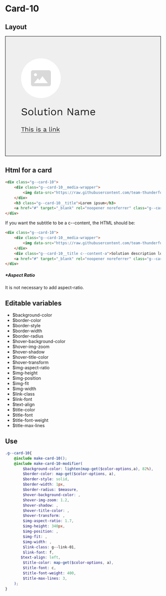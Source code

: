 # Card-10

## Layout

![alt text][card-10]

[card-10]: /src/img/global-components/card/card-10.jpg

## Html for a card

```html
<div class="g--card-10">
    <div class="g--card-10__media-wrapper">
        <img data-src="https://raw.githubusercontent.com/team-thunderfoot/ui/main/src/img/global-components/rounded-img-placeholder.png" src="/src/img/global-components/placeholder.jpg" alt="alt text" class="g--card-10__media-wrapper__media g--lazy-01">
    </div>
    <h3 class="g--card-10__title">Lorem ipsum</h3>
    <a href="#" target="_blank" rel="noopener noreferrer" class="g--card-10__link">This is a link</a>
</div>
```

If you want the subtitle to be a c--content, the HTML should be:
```html
<div class="g--card-10">
    <div class="g--card-10__media-wrapper">
        <img data-src="https://raw.githubusercontent.com/team-thunderfoot/ui/main/src/img/global-components/rounded-img-placeholder.png" src="/src/img/global-components/placeholder.jpg" alt="alt text" class="g--card-10__media-wrapper__media g--lazy-01">
    </div>
    <div class="g--card-10__title c--content-a">Solution description lorem ipsum dolor sit amet consectetur.</div>
    <a href="#" target="_blank" rel="noopener noreferrer" class="g--card-10__link">This is a link</a>
</div>
```

##### \*Aspect Ratio

It is not necessary to add aspect-ratio.

## Editable variables

- $background-color
- $border-color
- $border-style
- $border-width
- $border-radius
- $hover-background-color
- $hover-img-zoom
- $hover-shadow
- $hover-title-color
- $hover-transform
- $img-aspect-ratio
- $img-height
- $img-position
- $img-fit
- $img-width
- $link-class
- $link-font
- $text-align
- $title-color
- $title-font
- $title-font-weight
- $title-max-lines

## Use

```scss
.g--card-10{
    @include make-card-10();
    @include make-card-10-modifier(
        $background-color: lighten(map-get($color-options,a), 82%),
        $border-color: map-get($color-options, a),
        $border-style: solid,
        $border-width: 1px,
        $border-radius: $measure,
        $hover-background-color: ,
        $hover-img-zoom: 1.2,
        $hover-shadow: ,
        $hover-title-color: ,
        $hover-transform: ,
        $img-aspect-ratio: 1.7,
        $img-height: 340px,
        $img-position: ,
        $img-fit: ,
        $img-width: ,
        $link-class: g--link-01,
        $link-font: f,
       $text-align: left,
        $title-color: map-get($color-options, a),
        $title-font: c,
        $title-font-weight: 400,
        $title-max-lines: 3,
    );
}
```
